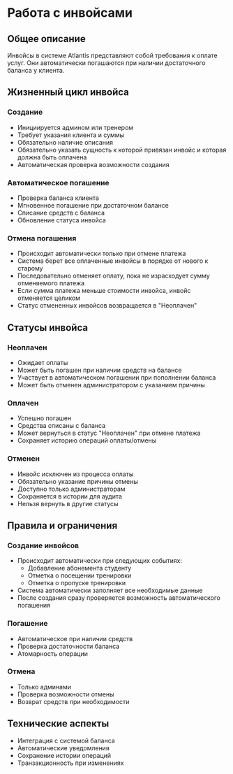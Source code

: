 # Работа с инвойсами

## Общее описание
Инвойсы в системе Atlantis представляют собой требования к оплате услуг. Они автоматически погашаются при наличии достаточного баланса у клиента.

## Жизненный цикл инвойса

### Создание
- Инициируется админом или тренером
- Требует указания клиента и суммы
- Обязательно наличие описания
- Обязательно указать сущность к которой привязан инвойс и которая должна быть оплачена
- Автоматическая проверка возможности создания

### Автоматическое погашение
- Проверка баланса клиента
- Мгновенное погашение при достаточном балансе
- Списание средств с баланса
- Обновление статуса инвойса

### Отмена погашения
- Происходит автоматически только при отмене платежа
- Система берет все оплаченные инвойсы в порядке от нового к старому
- Последовательно отменяет оплату, пока не израсходует сумму отменяемого платежа
- Если сумма платежа меньше стоимости инвойса, инвойс отменяется целиком
- Статус отмененных инвойсов возвращается в "Неоплачен"

## Статусы инвойса

### Неоплачен
- Ожидает оплаты
- Может быть погашен при наличии средств на балансе
- Участвует в автоматическом погашении при пополнении баланса
- Может быть отменен администратором с указанием причины

### Оплачен
- Успешно погашен
- Средства списаны с баланса
- Может вернуться в статус "Неоплачен" при отмене платежа
- Сохраняет историю операций оплаты/отмены

### Отменен
- Инвойс исключен из процесса оплаты
- Обязательно указание причины отмены
- Доступно только администраторам
- Сохраняется в истории для аудита
- Нельзя вернуть в другие статусы

## Правила и ограничения

### Создание инвойсов
- Происходит автоматически при следующих событиях:
  * Добавление абонемента студенту
  * Отметка о посещении тренировки
  * Отметка о пропуске тренировки
- Система автоматически заполняет все необходимые данные
- После создания сразу проверяется возможность автоматического погашения

### Погашение
- Автоматическое при наличии средств
- Проверка достаточности баланса
- Атомарность операции

### Отмена
- Только админами
- Проверка возможности отмены
- Возврат средств при необходимости

## Технические аспекты
- Интеграция с системой баланса
- Автоматические уведомления
- Сохранение истории операций
- Транзакционность при изменениях 